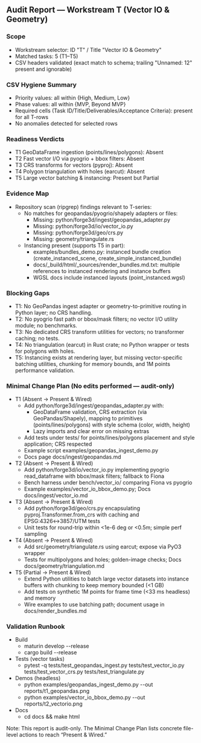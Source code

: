 ## Audit Report — Workstream T (Vector IO & Geometry)

### Scope
- Workstream selector: ID "T" / Title "Vector IO & Geometry"
- Matched tasks: 5 (T1–T5)
- CSV headers validated (exact match to schema; trailing "Unnamed: 12" present and ignorable)

### CSV Hygiene Summary
- Priority values: all within {High, Medium, Low}
- Phase values: all within {MVP, Beyond MVP}
- Required cells (Task ID/Title/Deliverables/Acceptance Criteria): present for all T-rows
- No anomalies detected for selected rows

### Readiness Verdicts
- T1 GeoDataFrame ingestion (points/lines/polygons): Absent
- T2 Fast vector I/O via pyogrio + bbox filters: Absent
- T3 CRS transforms for vectors (pyproj): Absent
- T4 Polygon triangulation with holes (earcut): Absent
- T5 Large vector batching & instancing: Present but Partial

### Evidence Map
- Repository scan (ripgrep) findings relevant to T-series:
  - No matches for geopandas/pyogrio/shapely adapters or files:
    - Missing: python/forge3d/ingest/geopandas_adapter.py
    - Missing: python/forge3d/io/vector_io.py
    - Missing: python/forge3d/geo/crs.py
    - Missing: geometry/triangulate.rs
  - Instancing present (supports T5 in part):
    - examples/bundles_demo.py: instanced bundle creation (create_instanced_scene, create_simple_instanced_bundle)
    - docs/_build/html/_sources/render_bundles.md.txt: multiple references to instanced rendering and instance buffers
    - WGSL docs include instanced layouts (point_instanced.wgsl)

### Blocking Gaps
- T1: No GeoPandas ingest adapter or geometry-to-primitive routing in Python layer; no CRS handling.
- T2: No pyogrio fast path or bbox/mask filters; no vector I/O utility module; no benchmarks.
- T3: No dedicated CRS transform utilities for vectors; no transformer caching; no tests.
- T4: No triangulation (earcut) in Rust crate; no Python wrapper or tests for polygons with holes.
- T5: Instancing exists at rendering layer, but missing vector-specific batching utilities, chunking for memory bounds, and 1M points performance validation.

### Minimal Change Plan (No edits performed — audit-only)
- T1 (Absent → Present & Wired)
  - Add python/forge3d/ingest/geopandas_adapter.py with:
    - GeoDataFrame validation, CRS extraction (via GeoPandas/Shapely), mapping to primitives (points/lines/polygons) with style schema (color, width, height)
    - Lazy imports and clear error on missing extras
  - Add tests under tests/ for points/lines/polygons placement and style application; CRS respected
  - Example script examples/geopandas_ingest_demo.py
  - Docs page docs/ingest/geopandas.md
- T2 (Absent → Present & Wired)
  - Add python/forge3d/io/vector_io.py implementing pyogrio read_dataframe with bbox/mask filters; fallback to Fiona
  - Bench harness under bench/vector_io/ comparing Fiona vs pyogrio
  - Example examples/vector_io_bbox_demo.py; Docs docs/ingest/vector_io.md
- T3 (Absent → Present & Wired)
  - Add python/forge3d/geo/crs.py encapsulating pyproj.Transformer.from_crs with caching and EPSG:4326↔3857/UTM tests
  - Unit tests for round-trip within <1e-6 deg or <0.5m; simple perf sampling
- T4 (Absent → Present & Wired)
  - Add src/geometry/triangulate.rs using earcut; expose via PyO3 wrapper
  - Tests for multipolygons and holes; golden-image checks; Docs docs/geometry/triangulation.md
- T5 (Partial → Present & Wired)
  - Extend Python utilities to batch large vector datasets into instance buffers with chunking to keep memory bounded (<1 GB)
  - Add tests on synthetic 1M points for frame time (<33 ms headless) and memory
  - Wire examples to use batching path; document usage in docs/render_bundles.md

### Validation Runbook
- Build
  - maturin develop --release
  - cargo build --release
- Tests (vector tasks)
  - pytest -q tests/test_geopandas_ingest.py tests/test_vector_io.py tests/test_vector_crs.py tests/test_triangulate.py
- Demos (headless)
  - python examples/geopandas_ingest_demo.py --out reports/t1_geopandas.png
  - python examples/vector_io_bbox_demo.py --out reports/t2_vectorio.png
- Docs
  - cd docs && make html

Note: This report is audit-only. The Minimal Change Plan lists concrete file-level actions to reach “Present & Wired.”

